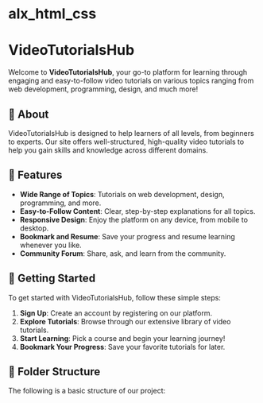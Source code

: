 # alx_html_css

# VideoTutorialsHub

Welcome to **VideoTutorialsHub**, your go-to platform for learning through engaging and easy-to-follow video tutorials on various topics ranging from web development, programming, design, and much more!

## 📖 About

VideoTutorialsHub is designed to help learners of all levels, from beginners to experts. Our site offers well-structured, high-quality video tutorials to help you gain skills and knowledge across different domains.

## 🎯 Features

- **Wide Range of Topics**: Tutorials on web development, design, programming, and more.
- **Easy-to-Follow Content**: Clear, step-by-step explanations for all topics.
- **Responsive Design**: Enjoy the platform on any device, from mobile to desktop.
- **Bookmark and Resume**: Save your progress and resume learning whenever you like.
- **Community Forum**: Share, ask, and learn from the community.

## 🚀 Getting Started

To get started with VideoTutorialsHub, follow these simple steps:

1. **Sign Up**: Create an account by registering on our platform.
2. **Explore Tutorials**: Browse through our extensive library of video tutorials.
3. **Start Learning**: Pick a course and begin your learning journey!
4. **Bookmark Your Progress**: Save your favorite tutorials for later.

## 📁 Folder Structure

The following is a basic structure of our project:
